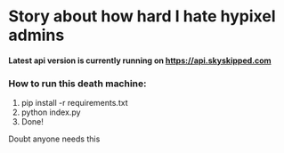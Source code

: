 # Story about how hard I hate hypixel admins
#### Latest api version is currently running on https://api.skyskipped.com

### How to run this death machine:
1. pip install -r requirements.txt
2. python index.py
3. Done!

Doubt anyone needs this